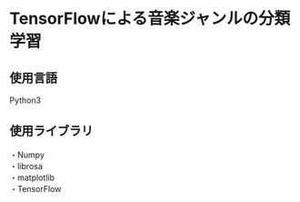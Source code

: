 # TensorFlowによる音楽ジャンルの分類学習
## 使用言語
Python3
## 使用ライブラリ
・Numpy<br>
・librosa<br>
・matplotlib<br>
・TensorFlow

